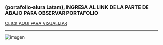 ###    (portafolio-alura Latam),  INGRESA AL LINK DE LA PARTE DE ABAJO PARA OBSERVAR PORTAFOLIO

[ CLICK AQUI PARA VISUALIZAR ](https://portafolio-breinner.vercel.app/index.html)

___

![imagen](img/imagen1.JPG)
